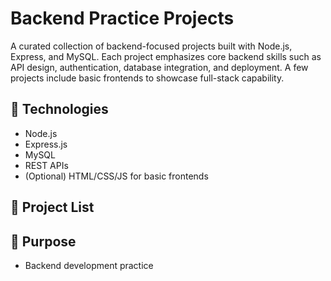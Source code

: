 # Backend Practice Projects

A curated collection of backend-focused projects built with Node.js, Express, and MySQL. Each project emphasizes core backend skills such as API design, authentication, database integration, and deployment. A few projects include basic frontends to showcase full-stack capability.

## 🔧 Technologies
- Node.js
- Express.js
- MySQL
- REST APIs
- (Optional) HTML/CSS/JS for basic frontends

## 📁 Project List


## 🎯 Purpose
- Backend development practice
